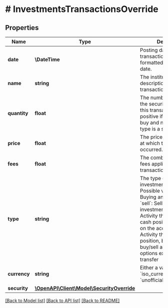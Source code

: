 # # InvestmentsTransactionsOverride

## Properties

Name | Type | Description | Notes
------------ | ------------- | ------------- | -------------
**date** | **\DateTime** | Posting date for the transaction. Must be formatted as an [ISO 8601](https://wikipedia.org/wiki/ISO_8601) date. |
**name** | **string** | The institution&#39;s description of the transaction. |
**quantity** | **float** | The number of units of the security involved in this transaction. Must be positive if the type is a buy and negative if the type is a sell. |
**price** | **float** | The price of the security at which this transaction occurred. |
**fees** | **float** | The combined value of all fees applied to this transaction. | [optional]
**type** | **string** | The type of the investment transaction. Possible values are: &#x60;buy&#x60;: Buying an investment &#x60;sell&#x60;: Selling an investment &#x60;cash&#x60;: Activity that modifies a cash position &#x60;fee&#x60;: A fee on the account &#x60;transfer&#x60;: Activity that modifies a position, but not through buy/sell activity e.g. options exercise, portfolio transfer |
**currency** | **string** | Either a valid &#x60;iso_currency_code&#x60; or &#x60;unofficial_currency_code&#x60; |
**security** | [**\OpenAPI\Client\Model\SecurityOverride**](SecurityOverride.md) |  | [optional]

[[Back to Model list]](../../README.md#models) [[Back to API list]](../../README.md#endpoints) [[Back to README]](../../README.md)
